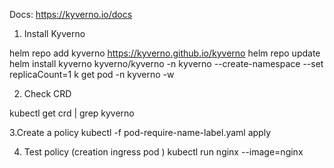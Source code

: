 

Docs: https://kyverno.io/docs
1. Install Kyverno

helm repo add kyverno https://kyverno.github.io/kyverno
helm repo update
helm install kyverno kyverno/kyverno -n kyverno --create-namespace --set replicaCount=1
k get pod -n kyverno -w

2. Check CRD

kubectl get crd | grep kyverno

3.Create a policy
kubectl -f pod-require-name-label.yaml apply

4. Test policy (creation ingress pod )
kubectl run nginx --image=nginx